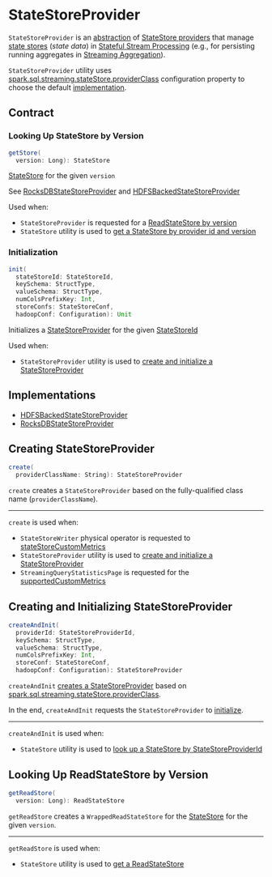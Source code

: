 # StateStoreProvider

`StateStoreProvider` is an [abstraction](#contract) of [StateStore providers](#implementations) that manage [state stores](#getStore) (_state data_) in [Stateful Stream Processing](index.md) (e.g., for persisting running aggregates in [Streaming Aggregation](../streaming-aggregation/index.md)).

`StateStoreProvider` utility uses [spark.sql.streaming.stateStore.providerClass](../configuration-properties.md#spark.sql.streaming.stateStore.providerClass) configuration property to choose the default [implementation](#implementations).

## Contract

### <span id="getStore"> Looking Up StateStore by Version

```scala
getStore(
  version: Long): StateStore
```

[StateStore](StateStore.md) for the given `version`

See [RocksDBStateStoreProvider](RocksDBStateStoreProvider.md#getStore) and [HDFSBackedStateStoreProvider](HDFSBackedStateStoreProvider.md#getStore)

Used when:

* `StateStoreProvider` is requested for a [ReadStateStore by version](#getReadStore)
* `StateStore` utility is used to [get a StateStore by provider id and version](StateStore.md#get)

### <span id="init"> Initialization

```scala
init(
  stateStoreId: StateStoreId,
  keySchema: StructType,
  valueSchema: StructType,
  numColsPrefixKey: Int,
  storeConfs: StateStoreConf,
  hadoopConf: Configuration): Unit
```

Initializes a [StateStoreProvider](StateStoreProvider.md) for the given [StateStoreId](StateStoreId.md)

Used when:

* `StateStoreProvider` utility is used to [create and initialize a StateStoreProvider](#createAndInit)

## Implementations

* [HDFSBackedStateStoreProvider](HDFSBackedStateStoreProvider.md)
* [RocksDBStateStoreProvider](RocksDBStateStoreProvider.md)

## <span id="create"> Creating StateStoreProvider

```scala
create(
  providerClassName: String): StateStoreProvider
```

`create` creates a `StateStoreProvider` based on the fully-qualified class name (`providerClassName`).

---

`create` is used when:

* `StateStoreWriter` physical operator is requested to [stateStoreCustomMetrics](../physical-operators/StateStoreWriter.md#stateStoreCustomMetrics)
* `StateStoreProvider` utility is used to [create and initialize a StateStoreProvider](#createAndInit)
* `StreamingQueryStatisticsPage` is requested for the [supportedCustomMetrics](../webui/StreamingQueryStatisticsPage.md#supportedCustomMetrics)

## <span id="createAndInit"> Creating and Initializing StateStoreProvider

```scala
createAndInit(
  providerId: StateStoreProviderId,
  keySchema: StructType,
  valueSchema: StructType,
  numColsPrefixKey: Int,
  storeConf: StateStoreConf,
  hadoopConf: Configuration): StateStoreProvider
```

`createAndInit` [creates a StateStoreProvider](#create) based on [spark.sql.streaming.stateStore.providerClass](../configuration-properties.md#spark.sql.streaming.stateStore.providerClass).

In the end, `createAndInit` requests the `StateStoreProvider` to [initialize](#init).

---

`createAndInit` is used when:

* `StateStore` utility is used to [look up a StateStore by StateStoreProviderId](StateStore.md#getStateStoreProvider)

## <span id="getReadStore"> Looking Up ReadStateStore by Version

```scala
getReadStore(
  version: Long): ReadStateStore
```

`getReadStore` creates a `WrappedReadStateStore` for the [StateStore](#getStore) for the given `version`.

---

`getReadStore` is used when:

* `StateStore` utility is used to [get a ReadStateStore](StateStore.md#getReadOnly)
